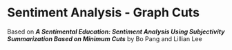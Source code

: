 # Sentiment Analysis - Graph Cuts
Based on **_A Sentimental Education: Sentiment Analysis Using Subjectivity  Summarization Based on Minimum Cuts_** by  Bo Pang and Lillian Lee
